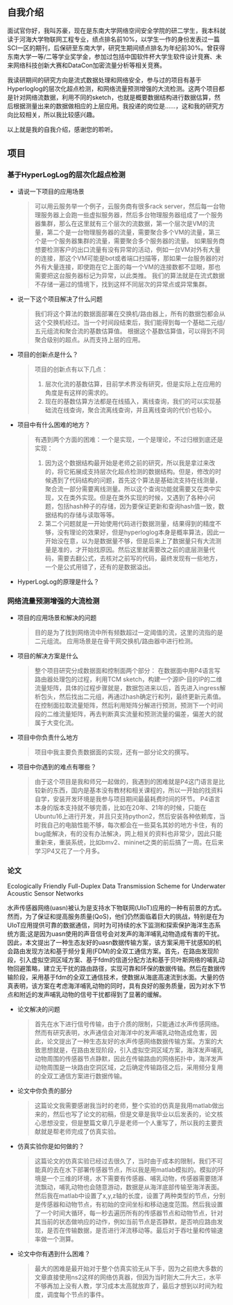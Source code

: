 ## 自我介绍
面试官你好，我叫苏豪，现在是东南大学网络空间安全学院的研二学生，我本科就读于河海大学物联网工程专业，绩点排名前10%，以学生一作的身份发表过一篇SCI一区的期刊，后保研至东南大学，研究生期间绩点排名为年纪前30%。曾获得东南大学一等/二等学业奖学金，参加过包括中国软件杯大学生软件设计竞赛、未来网络科技创新大赛和DataCon加密流量分析等相关竞赛。

我读研期间的研究方向是流式数据处理和网络安全，参与过的项目有基于Hyperloglog的层次化超点检测，和网络流量预测增强的大流检测。这两个项目都是针对网络流数据，利用不同的sketch，也就是概要数据结构进行数据估算，然后根据测量出来的数据做相应的上层应用。我投递的岗位是……，这和我的研究方向比较相关，所以我比较感兴趣。

以上就是我的自我介绍，感谢您的聆听。

## 项目
### 基于HyperLogLog的层次化超点检测
- 请说一下项目的应用场景
  > 可以用云服务举一个例子，云服务商有很多rack server，然后每一台物理服务器上会跑一些虚拟服务器，然后多台物理服务器组成了一个服务器集群，那么在这里就有三个层次的流数据，第一个层次是VM的流量，第二个是一台物理服务器的流量，需要聚合多个VM的流量，第三个是一个服务器集群的流量，需要聚合多个服务器的流量。
  > 如果服务商想要检测客户的出口流量有没有异常的活动，例如一台VM对外有大量的连接，那这个VM可能是bot或者端口扫描等，那如果一台服务器的对外有大量连接，即使跑在它上面的每一个VM的连接数都不显眼，那也需要把这台服务器标记为异常，以此类推。
  > 我们的算法就是在流式数据不存储一遍过的情境下，找到这样不同层次的异常点或异常集群。

- 说一下这个项目解决了什么问题
    > 我们将这个算法的数据面部署在交换机/路由器上，所有的数据包都会从这个交换机经过。当一个时间段结束后，我们能得到每一个基础二元组/五元组流和聚合流的基数估算值。
    > 根据这个基数估算值，可以得到不同聚合级别的超点。从而支持上层的应用。

- 项目的创新点是什么？
    > 项目的创新点有以下几点：
    > 1. 层次化流的基数估算，目前学术界没有研究，但是实际上在应用的角度是有这样的需求的。
    > 2. 现在的基数估算方法都是在线插入，离线查询，我们的可以实现基础流在线查询，聚合流离线查询，并且离线查询的代价也较小。


- 项目中有什么困难的地方？
    > 有遇到两个方面的困难：一个是实现，一个是理论，不过归根到底还是实现：
    > 1. 因为这个数据结构最开始是老师之前的研究，所以我是拿过来改的，将它拓展成支持层次化超点检测的数据结构。但是，修改的时候遇到了代码结构的问题，首先这个算法是基础流支持在线测量，聚合流一部分需要离线测量。所以这个查询功能就需要又在类中实现，又在类外实现。但是在类外实现的时候，又遇到了各种小问题，包括hash种子的存储，因为要保证更新和查询hash值一致，数据结构的存储与读取等等。
    > 2. 第二个问题就是一开始使用代码进行数据测量，结果得到的精度不够，没有理论的效果好，但是hyperloglog本身是概率算法，因此一开始没在意，以为是数据量不够，但是后来上了数据量只有大流测量是准的，才开始找原因。然后这里就需要改之前的底层测量代码，需要去翻公式，去核对之前写的代码，最终发现有一些地方，一个是公式用错了，还有的是数据溢出。

- HyperLogLog的原理是什么？

### 网络流量预测增强的大流检测
- 项目的应用场景和解决的问题
    > 目的是为了找到网络流中所有频数超过一定阈值的流，这里的流指的是二元组流。
    > 应用场景是在骨干网交换机/路由器中进行检测。

- 项目的解决方案是什么
    > 整个项目研究分成数据面和控制面两个部分：
    > 在数据面中用P4语言写路由器处理包的过程，利用TCM sketch，构建一个源IP-目的IP的二维流量矩阵，具体的过程步骤就是，数据包进来以后，首先进入ingress解析包头，然后找出二元组，再通过hash确定行和列，最终更新元素值。
    > 在控制面拉取流量矩阵，然后利用矩阵分解进行预测，预测下一个时间段的二维流量矩阵，再去判断真实流量和预测流量的偏差，偏差大的就属于大变化流。

- 项目中你负责什么地方
    > 项目中我主要负责数据面的实现，还有一部分论文的撰写。

- 项目中你遇到的难点有哪些？
    > 由于这个项目是我和师兄一起做的，我遇到的困难就是P4这门语言是比较新的东西，国内是基本没有教材和相关课程的，所以一开始的找资料自学，安装开发环境是我参与项目期间最最耗费时间的环节。
    > P4语言本身的版本支持就不够完善，比如在20年、21年的时候，只能在Ubuntu16上进行开发，并且只支持python2，然后安装各种依赖库，当时我自己的电脑性能不够，每次都会在一些莫名其妙的地方卡住，有的bug能解决，有的没有办法解决，网上相关的资料也非常少，因此只能重新来，重装系统，比如bmv2、mininet之类的前后搞了一周。在后来学习P4又花了一个月多。

### 论文
Ecologically Friendly Full-Duplex Data Transmission Scheme for Underwater Acoustic Sensor Networks

水声传感器网络(uasn)被认为是支持水下物联网(UIoT)应用的一种有前景的方式。然而，为了保证和提高服务质量(QoS)，他们仍然面临着巨大的挑战，特别是在为UIoT应用提供可靠的数据通信，同时为可持续的水下监测和探索保护海洋生态系统方面;这是因为uasn使用的声音信号会对发声的海洋哺乳动物造成有害的干扰。 因此，本文提出了一种生态友好的uasn数据传输方案，该方案采用干扰感知的机会路由发现方法和基于频分复用(FDM)的全双工通信方案。首先，在路由发现阶段，引入虚拟空洞区域方案、基于fdm的信道分配方法和基于贝叶斯网络的哺乳动物回避策略，建立无干扰的路由路径，实现可靠和环保的数据传输。然后在数据传输阶段，采用基于fdm的全双工通信技术，使数据从海底高速流到水面。大量的仿真表明，该方案在考虑海洋哺乳动物的同时，具有良好的服务质量，因为对水下节点和附近的发声哺乳动物的信号干扰都得到了显著的缓解。

- 论文解决的问题
    > 首先在水下进行信号传输，由于介质的限制，只能通过水声传感网络。然而有研究表明，水声通信会对海洋中的发声哺乳动物造成危害，因此，论文提出了一种生态友好的水声传感网络数据传输方案。方案的大致思想就是，在路由发现阶段，引入虚拟空洞区域方案，海洋发声哺乳动物周围的传感器节点静默，因此在传输路由的网络拓扑中，海洋发声动物周围是一块路由空洞区域，之后确定传输路径之后，采用频分复用的全双工通信方案进行数据传输。

- 论文中你负责的部分
    > 这篇论文我需要感谢我当时的老师，整个实验的仿真是我用matlab做出来的，然后也写了论文的初稿，但是文章是我毕业以后发表的，论文核心思想没变，但是整篇文章几乎是老师一个人重写了，所以我的主要贡献就是帮老师完成了仿真实验。

- 仿真实验你是如何做的？
    > 这篇论文的仿真实验已经过去很久了，当时由于成本的限制，我们不可能真的去在水下部署传感器节点，所以我是用matlab模拟的。模拟的环境是一个三维的环境，水下需要有传感器、哺乳动物，传感器需要随洋流飘动，哺乳动物也会随意游动，数据是从海洋底部传输至海洋表面。
    > 然后我在matlab中设置了x,y,z轴的长度，设置了两种类型的节点，分别是传感器和动物节点，有初始的空间坐标和移动速度范围。然后我设置了一个时间大循环，每一秒去遍历所有的传感器节点和动物节点，针对其当前的状态做响应的动作，例如当前节点是否静默，是否响应路由发现，是否在传输数据，是否进行洋流移动等。最后对于吞吐量和传输速率做一个测算。

- 论文中你有遇到什么困难？
    > 最大的困难是最开始对于整个仿真实验无从下手，因为之前绝大多数的文章直接使用ns2这样的网络仿真器，但因为当时刚大二升大三，水平不够再加上没有人教，学习成本太高就放弃了，最后才想到以时间为粒度，调度每个节点的事件。